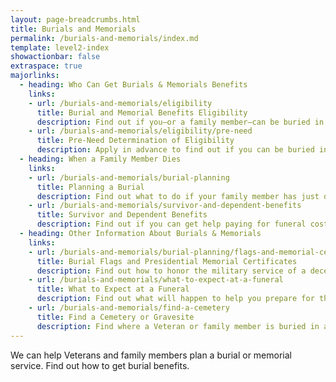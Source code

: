 ```yaml
---
layout: page-breadcrumbs.html
title: Burials and Memorials
permalink: /burials-and-memorials/index.md
template: level2-index
showactionbar: false
extraspace: true
majorlinks:
  - heading: Who Can Get Burials & Memorials Benefits
    links:
    - url: /burials-and-memorials/eligibility
      title: Burial and Memorial Benefits Eligibility
      description: Find out if you—or a family member—can be buried in a national VA cemetery or get other burial honors.
    - url: /burials-and-memorials/eligibility/pre-need
      title: Pre-Need Determination of Eligibility
      description: Apply in advance to find out if you can be buried in a VA national cemetery—and make the process of planning your burial easier for your family members when you die. 
  - heading: When a Family Member Dies
    links:
    - url: /burials-and-memorials/burial-planning
      title: Planning a Burial
      description: Find out what to do if your family member has just died.  
    - url: /burials-and-memorials/survivor-and-dependent-benefits
      title: Survivor and Dependent Benefits
      description: Find out if you can get help paying for funeral costs and if you qualify for tax-free monetary benefits.
  - heading: Other Information About Burials & Memorials  
    links:
    - url: /burials-and-memorials/burial-planning/flags-and-memorial-certificates/
      title: Burial Flags and Presidential Memorial Certificates
      description: Find out how to honor the military service of a deceased Veteran with a burial flag and Presidential Memorial Certificate.
    - url: /burials-and-memorials/what-to-expect-at-a-funeral
      title: What to Expect at a Funeral
      description: Find out what will happen to help you prepare for this day.
    - url: /burials-and-memorials/find-a-cemetery
      title: Find a Cemetery or Gravesite 
      description: Find where a Veteran or family member is buried in a national, state, tribal, military, or Department of the Interior cemetery.
---
```


<div class="va-introtext">

We can help Veterans and family members plan a burial or memorial service. Find out how to get burial benefits. 

</div>
